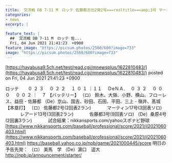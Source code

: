 ```yaml
---
title:  交流戦 DB 7-11 M　ロッテ 佐藤都志也2発2号===realtitle===amp;3号 マーティン17号 レアード13号HR DeNA京山3回5失点  
categories:
- news
excerpt: |
  
feature_text: |
  ##  交流戦 DB 7-11 M　ロッテ 佐...
  Fri, 04 Jun 2021 21:41:23  +0900
feature_image: "https://picsum.photos/2560/600?image=733"
image: "https://picsum.photos/2560/600?image=733"
---
```


[https://hayabusa9.5ch.net/test/read.cgi/mnewsplus/1622810483/](https://hayabusa9.5ch.net/test/read.cgi/mnewsplus/1622810483/)
posted on Fri, 04 Jun 2021 21:41:23  +0900

<!--more-->

ロッテ　　０ ２ ３　 ０ ２ ２　 １ ０ １ ｜１１　 ＤeＮＡ. 　０ ３ ２　 ０ ０ ０　 ０ ０ ２ ｜　７ 【バッテリー】 （ロ） 鈴木、大嶺、小野、横山、フローレス、益田 - 佐藤都 （De）京山、国吉、砂田、石田、平田、三上 - 嶺井、髙城 【本塁打】 （ロ） 佐藤都2号(2回表2ラン) 　　　 マーティン17号(3回表ソロ) 　　　 レアード13号(3回表2ラン) 　　　 佐藤都3号(9回表ソロ) （De）桑原4号(2回裏3ラン) 　　　 試合結果：nikkansports.com/yahooスポナビ野球 [https://www.nikkansports.com/baseball/professional/score/2021/il2021060403.html](https://www.nikkansports.com/baseball/professional/score/2021/il2021060403.html) https://baseball.yahoo.co.jp/npb/game/2021000445/score 明日の予告先発： （ロ） 美馬　学 （De）濵口　遥大 http://npb.jp/announcement/starter/
